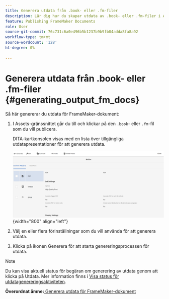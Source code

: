 ```yaml
---
title: Generera utdata från .book- eller .fm-filer
description: Lär dig hur du skapar utdata av .book- eller .fm-filer i AEM Guides.
feature: Publishing FrameMaker Documents
role: User
source-git-commit: 76c731c6a0e496b5b1237b9b9fb84adda8fa8a92
workflow-type: tm+mt
source-wordcount: '128'
ht-degree: 0%

---
```


# Generera utdata från .book- eller .fm-filer {#generating_output_fm_docs}

Så här genererar du utdata för FrameMaker-dokument:

1. I Assets-gränssnittet går du till och klickar på den `.book`- eller `.fm`-fil som du vill publicera.

   DITA-kartkonsolen visas med en lista över tillgängliga utdatapresentationer för att generera utdata.

   ![](images/publish-fm-doc.png){width="800" align="left"}

1. Välj en eller flera förinställningar som du vill använda för att generera utdata.

1. Klicka på ikonen Generera för att starta genereringsprocessen för utdata.


>[!NOTE]
>
> Du kan visa aktuell status för begäran om generering av utdata genom att klicka på Utdata. Mer information finns i [Visa status för utdatagenereringsaktiviteten](fm-output-view-status.md).

**Överordnat ämne:**[ Generera utdata för FrameMaker-dokument](fm-output-generatation.md)
